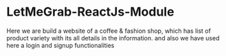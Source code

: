 # LetMeGrab-ReactJs-Module
Here we are build a website of a coffee &amp; fashion shop, which has list of product variety with its all details in the information. and also we have used here a login and signup functionalities
